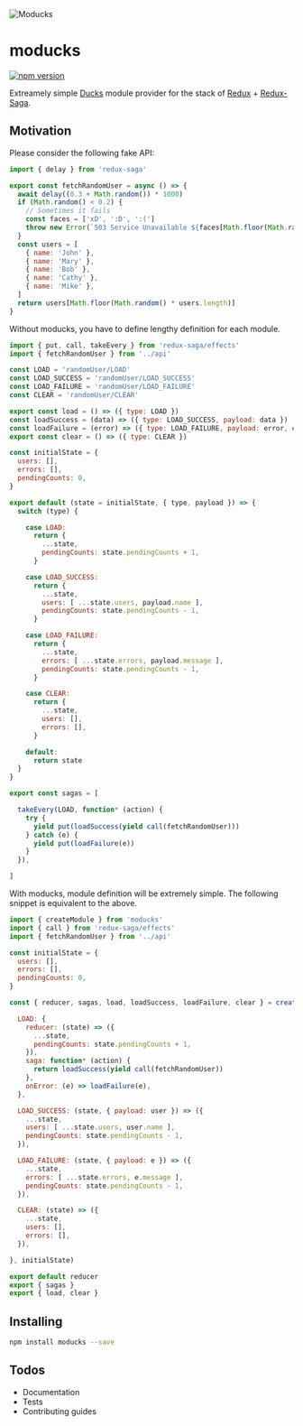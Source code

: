 <img src='https://github.com/moducks/moducks/blob/master/logos/logo.png?raw=true' alt='Moducks'>

# moducks

[![npm version](https://badge.fury.io/js/moducks.svg)](https://badge.fury.io/js/moducks)

Extreamely simple [Ducks] module provider for the stack of [Redux] + [Redux-Saga].

## Motivation

Please consider the following fake API:

```javascript
import { delay } from 'redux-saga'

export const fetchRandomUser = async () => {
  await delay((0.3 + Math.random()) * 1000)
  if (Math.random() < 0.2) {
    // Sometimes it fails
    const faces = ['xD', ':D', ':(']
    throw new Error(`503 Service Unavailable ${faces[Math.floor(Math.random() * faces.length)]}`)
  }
  const users = [
    { name: 'John' },
    { name: 'Mary' },
    { name: 'Bob' },
    { name: 'Cathy' },
    { name: 'Mike' },
  ]
  return users[Math.floor(Math.random() * users.length)]
}
```

Without moducks, you have to define lengthy definition for each module.

```javascript
import { put, call, takeEvery } from 'redux-saga/effects'
import { fetchRandomUser } from '../api'

const LOAD = 'randomUser/LOAD'
const LOAD_SUCCESS = 'randomUser/LOAD_SUCCESS'
const LOAD_FAILURE = 'randomUser/LOAD_FAILURE'
const CLEAR = 'randomUser/CLEAR'

export const load = () => ({ type: LOAD })
const loadSuccess = (data) => ({ type: LOAD_SUCCESS, payload: data })
const loadFailure = (error) => ({ type: LOAD_FAILURE, payload: error, error: true })
export const clear = () => ({ type: CLEAR })

const initialState = {
  users: [],
  errors: [],
  pendingCounts: 0,
}

export default (state = initialState, { type, payload }) => {
  switch (type) {

    case LOAD:
      return {
        ...state,
        pendingCounts: state.pendingCounts + 1,
      }

    case LOAD_SUCCESS:
      return {
        ...state,
        users: [ ...state.users, payload.name ],
        pendingCounts: state.pendingCounts - 1,
      }

    case LOAD_FAILURE:
      return {
        ...state,
        errors: [ ...state.errors, payload.message ],
        pendingCounts: state.pendingCounts - 1,
      }

    case CLEAR:
      return {
        ...state,
        users: [],
        errors: [],
      }

    default:
      return state
  }
}

export const sagas = [

  takeEvery(LOAD, function* (action) {
    try {
      yield put(loadSuccess(yield call(fetchRandomUser)))
    } catch (e) {
      yield put(loadFailure(e))
    }
  }),

]
```

With moducks, module definition will be extremely simple. The following snippet is equivalent to the above.

```javascript
import { createModule } from 'moducks'
import { call } from 'redux-saga/effects'
import { fetchRandomUser } from '../api'

const initialState = {
  users: [],
  errors: [],
  pendingCounts: 0,
}

const { reducer, sagas, load, loadSuccess, loadFailure, clear } = createModule('randomUser', {

  LOAD: {
    reducer: (state) => ({
      ...state,
      pendingCounts: state.pendingCounts + 1,
    }),
    saga: function* (action) {
      return loadSuccess(yield call(fetchRandomUser))
    },
    onError: (e) => loadFailure(e),
  },

  LOAD_SUCCESS: (state, { payload: user }) => ({
    ...state,
    users: [ ...state.users, user.name ],
    pendingCounts: state.pendingCounts - 1,
  }),

  LOAD_FAILURE: (state, { payload: e }) => ({
    ...state,
    errors: [ ...state.errors, e.message ],
    pendingCounts: state.pendingCounts - 1,
  }),

  CLEAR: (state) => ({
    ...state,
    users: [],
    errors: [],
  }),

}, initialState)

export default reducer
export { sagas }
export { load, clear }
```

## Installing

```Bash
npm install moducks --save
```

## Todos

- Documentation
- Tests
- Contributing guides

[Ducks]: https://github.com/erikras/ducks-modular-redux
[Redux]: https://github.com/reactjs/redux
[Redux-Saga]: https://github.com/redux-saga/redux-saga
